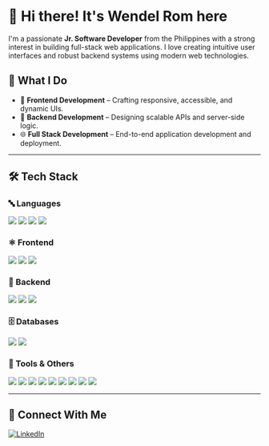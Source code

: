 # 👋 Hi there! It's Wendel Rom here

I'm a passionate **Jr. Software Developer** from the Philippines with a strong interest in building full-stack web applications. I love creating intuitive user interfaces and robust backend systems using modern web technologies.

## 💼 What I Do

- 🧠 **Frontend Development** – Crafting responsive, accessible, and dynamic UIs.
- 🔧 **Backend Development** – Designing scalable APIs and server-side logic.
- 🌐 **Full Stack Development** – End-to-end application development and deployment.

---

## 🛠️ Tech Stack

### 🔤 Languages
<img src="https://img.shields.io/badge/HTML5-E34F26?style=flat&logo=html5&logoColor=white" />
<img src="https://img.shields.io/badge/CSS3-1572B6?style=flat&logo=css3&logoColor=white" />
<img src="https://img.shields.io/badge/JavaScript-F7DF1E?style=flat&logo=javascript&logoColor=black" />
<img src="https://img.shields.io/badge/TypeScript-3178C6?style=flat&logo=typescript&logoColor=white" />

### ⚛️ Frontend
<img src="https://img.shields.io/badge/React-61DAFB?style=flat&logo=react&logoColor=black" />
<img src="https://img.shields.io/badge/Next.js-000000?style=flat&logo=next.js&logoColor=white" />
<img src="https://img.shields.io/badge/Tailwind_CSS-38B2AC?style=flat&logo=tailwind-css&logoColor=white" />

### 🧩 Backend
<img src="https://img.shields.io/badge/Node.js-339933?style=flat&logo=node.js&logoColor=white" />
<img src="https://img.shields.io/badge/Express.js-000000?style=flat&logo=express&logoColor=white" />
<img src="https://img.shields.io/badge/NestJS-E0234E?style=flat&logo=nestjs&logoColor=white" />

### 🗄️ Databases
<img src="https://img.shields.io/badge/PostgreSQL-4169E1?style=flat&logo=postgresql&logoColor=white" />
<img src="https://img.shields.io/badge/MongoDB-47A248?style=flat&logo=mongodb&logoColor=white" />

### 🧰 Tools & Others
<img src="https://img.shields.io/badge/Git-F05032?style=flat&logo=git&logoColor=white" />
<img src="https://img.shields.io/badge/GitHub-181717?style=flat&logo=github&logoColor=white" />
<img src="https://img.shields.io/badge/TanStack%20Query-FF4154?style=flat&logo=react-query&logoColor=white" />
<img src="https://img.shields.io/badge/Zustand-000000?style=flat&logo=zustand&logoColor=white" />
<img src="https://img.shields.io/badge/Drizzle%20ORM-000000?style=flat" />
<img src="https://img.shields.io/badge/Vite-646CFF?style=flat&logo=vite&logoColor=white" />
<img src="https://img.shields.io/badge/NPM-CB3837?style=flat&logo=npm&logoColor=white" />
<img src="https://img.shields.io/badge/VS_Code-007ACC?style=flat&logo=visual-studio-code&logoColor=white" />
<img src="https://img.shields.io/badge/Postman-FF6C37?style=flat&logo=postman&logoColor=white" />

---

## 🔗 Connect With Me

[![LinkedIn](https://img.shields.io/badge/LinkedIn-blue?style=flat&logo=linkedin&logoColor=white)](https://www.linkedin.com/in/wendel-rom/)

